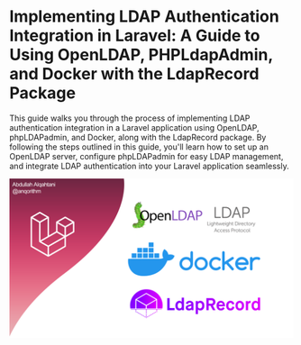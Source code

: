 # Implementing LDAP Authentication Integration in Laravel: A Guide to Using OpenLDAP, PHPLdapAdmin, and Docker with the LdapRecord Package

This guide walks you through the process of implementing LDAP authentication integration in a Laravel application using OpenLDAP, phpLDAPadmin, and Docker, along with the LdapRecord package. By following the steps outlined in this guide, you'll learn how to set up an OpenLDAP server, configure phpLDAPadmin for easy LDAP management, and integrate LDAP authentication into your Laravel application seamlessly.


![Poster](./assets/Poster.png)